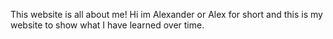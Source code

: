 This website is all about me! Hi im Alexander or Alex for short and this is my website to show what I have learned over time.
